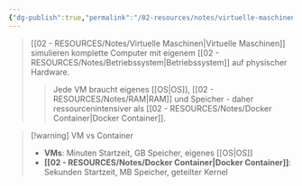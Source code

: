 ```yaml
---
{"dg-publish":true,"permalink":"/02-resources/notes/virtuelle-maschinen/","tags":["informatik/virtualisierung/vm","infrastruktur/grundlagen"],"noteIcon":"","updated":"2025-09-10T16:53:35.000+02:00"}
---
```


>[[02 - RESOURCES/Notes/Virtuelle Maschinen\|Virtuelle Maschinen]] simulieren komplette Computer mit eigenem [[02 - RESOURCES/Notes/Betriebssystem\|Betriebssystem]] auf physischer Hardware.
>>Jede VM braucht eigenes [[OS\|OS]], [[02 - RESOURCES/Notes/RAM\|RAM]] und Speicher - daher ressourcenintensiver als [[02 - RESOURCES/Notes/Docker Container\|Docker Container]].

>[!warning] VM vs Container
>- **VMs**: Minuten Startzeit, GB Speicher, eigenes [[OS\|OS]]
>- **[[02 - RESOURCES/Notes/Docker Container\|Docker Container]]**: Sekunden Startzeit, MB Speicher, geteilter Kernel